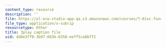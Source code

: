 ```yaml
---
content_type: resource
description: ''
file: https://ol-ocw-studio-app-qa.s3.amazonaws.com/courses/7-01sc-fundamentals-of-biology-fall-2011/4d8e3ff03b97663b0358eeff5ca8bff2_SvjeCxVu2dI.srt
file_type: application/x-subrip
resourcetype: Other
title: 3play caption file
uid: 4d8e3ff0-3b97-663b-0358-eeff5ca8bff2
---
```

